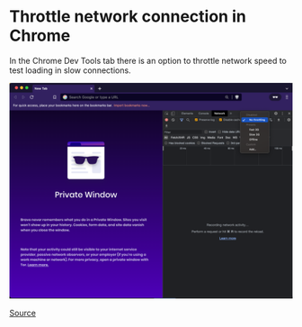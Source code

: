 # Throttle network connection in Chrome

In the Chrome Dev Tools tab there is an option to throttle network speed to test loading
in slow connections.

![Screenshot of the network throttling option in the network tab](../img/chrome-throttling.png)

[Source](https://css-tricks.com/throttling-the-network/)
